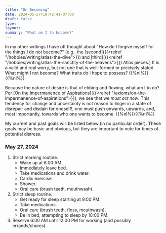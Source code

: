 ```yaml
---
title: "On Becoming"
date: 2024-05-27T18:42:41-07:00
draft: false
type:
layout:
summary: "What am I to become?"
---
```


In my other writings I have oft thought about "How do I forgive myself for the things I do not become?" 
(e.g., the [second]({{<relref "/hobbies/writing/atlas-the-dive">}}) and [third]({{<relref "/hobbies/writing/atlas-the-sanctity-of-the-heavens">}}) Atlas pieces.) 
It is a valid and real worry, but not one that is well-formed or precisely stated. 
What might I not become? 
What traits do I hope to possess?
{{%nl%}}{{%nl%}}

Because the nature of desire is that of ebbing and flowing, what am I to do?
Per [On the Impermanence of Aspirations]({{<relref "/axioms/on-the-impermanence-of-aspirations">}}), we see that we *must act now*.
This tendency for change and uncertainty is not reason to linger in a state of disrepair and disdain for oneself!; one must push onwards, upwards, and, most importantly, towards who one wants to become. 
{{%nl%}}{{%nl%}}

My current and past goals will be listed below (in no particular order).
These goals may be basic and obvious, but they are important to note for times of potential distress.

### May 27, 2024
1. Strict morning routine.
    -  Wake up at 6:00 AM.
    -  Immediately leave bed.
    -  Take medications and drink water.
    -  Cardio exercise.
    -  Shower.
    - Oral care (brush teeth, mouthwash).
2. Strict sleep routine.
    - Get ready for sleep starting at 9:00 PM.
    - Take medications.
    - Oral care (brush teeth, floss, mouthwash).
    - Be in bed, attempting to sleep by 10:00 PM.
3. Reserve 6:00 AM until 12:00 PM for working (and possibly errands/chores). 

